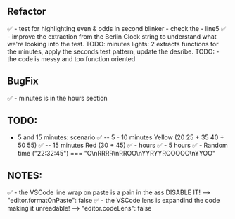 ## Refactor
✅ - test for highlighting even & odds in second blinker - check the - line5
✅ - improve the extraction from the Berlin Clock string to understand what we're looking into the test.
TODO: minutes lights: 2 extracts functions for the minutes, apply the seconds test pattern, update the desribe.
TODO: - the code is messy and too function oriented


## BugFix
✅ - minutes is in the hours section


## TODO:
- 5 and 15 minutes: scenario
✅ -- 5 - 10 minutes Yellow (20 25 + 35 40 + 50 55)
✅ -- 15 minutes Red (30 + 45)
✅ - hours
✅ - 5 hours
✅ - Random time ("22:32:45") === "O\nRRRR\nRROO\nYYRYYROOOOO\nYYOO"

## NOTES:
✅ - the VSCode line wrap on paste is a pain in the ass DISABLE IT! --> "editor.formatOnPaste": false
✅ - the VSCode lens is expandind the code making it unreadable!    --> "editor.codeLens": false

